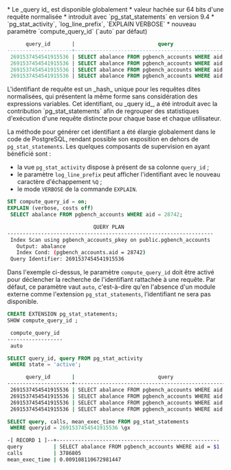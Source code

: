 <!--
Les commits sur ce sujet sont :

* https://git.postgresql.org/gitweb/?p=postgresql.git;a=commit;h=5fd9dfa5f50e4906c35133a414ebec5b6d518493
* https://git.postgresql.org/gitweb/?p=postgresql.git;a=commit;h=4f0b0966c866ae9f0e15d7cc73ccf7ce4e1af84b

Discussion

* https://gitlab.dalibo.info/formation/workshops/-/issues/132
* https://gitlab.dalibo.info/formation/workshops/-/issues/100

-->

<div class="slide-content">
* Le _query id_ est disponible globalement
  * valeur hachée sur 64 bits d'une requête normalisée
  * introduit avec `pg_stat_statements` en version 9.4
  * `pg_stat_activity`, `log_line_prefix`, `EXPLAIN VERBOSE`
* nouveau paramètre `compute_query_id` (`auto` par défaut)

```sql
      query_id       |                           query
---------------------+---------------------------------------------------------
 2691537454541915536 | SELECT abalance FROM pgbench_accounts WHERE aid = 85694;
 2691537454541915536 | SELECT abalance FROM pgbench_accounts WHERE aid = 51222;
 2691537454541915536 | SELECT abalance FROM pgbench_accounts WHERE aid = 14006;
 2691537454541915536 | SELECT abalance FROM pgbench_accounts WHERE aid = 48639;
```
</div>

<div class="notes">
L'identifiant de requête est un _hash_ unique pour les requêtes dites normalisées,
qui présentent la même forme sans considération des expressions variables. Cet
identifiant, ou _query id_, a été introduit avec la contribution `pg_stat_statements`
afin de regrouper des statistiques d'exécution d'une requête distincte pour chaque
base et chaque utilisateur.

La méthode pour générer cet identifiant a été élargie globalement dans le code de
PostgreSQL, rendant possible son exposition en dehors de `pg_stat_statements`.
Les quelques composants de supervision en ayant bénéficié sont :

* la vue `pg_stat_activity` dispose à présent de sa colonne `query_id` ;
* le paramètre `log_line_prefix` peut afficher l'identifiant avec le nouveau caractère d'échappement `%Q` ;
* le mode `VERBOSE` de la commande `EXPLAIN`.

```sql
SET compute_query_id = on;
EXPLAIN (verbose, costs off)
 SELECT abalance FROM pgbench_accounts WHERE aid = 28742;
```
```sh
                            QUERY PLAN
-------------------------------------------------------------------
 Index Scan using pgbench_accounts_pkey on public.pgbench_accounts
   Output: abalance
   Index Cond: (pgbench_accounts.aid = 28742)
 Query Identifier: 2691537454541915536
```

Dans l'exemple ci-dessus, le paramètre `compute_query_id` doit être activé pour
déclencher la recherche de l'identifiant rattachée à une requête. Par défaut, ce
paramètre vaut `auto`, c'est-à-dire qu'en l'absence d'un module externe comme
l'extension `pg_stat_statements`, l'identifiant ne sera pas disponible.

```sql
CREATE EXTENSION pg_stat_statements;
SHOW compute_query_id ;
```
```sh
 compute_query_id 
------------------
 auto
```
```sql
SELECT query_id, query FROM pg_stat_activity 
 WHERE state = 'active';
```
```sh
      query_id       |                           query
---------------------+---------------------------------------------------------
 2691537454541915536 | SELECT abalance FROM pgbench_accounts WHERE aid = 85694;
 2691537454541915536 | SELECT abalance FROM pgbench_accounts WHERE aid = 51222;
 2691537454541915536 | SELECT abalance FROM pgbench_accounts WHERE aid = 14006;
 2691537454541915536 | SELECT abalance FROM pgbench_accounts WHERE aid = 48639;
```
```sql
SELECT query, calls, mean_exec_time FROM pg_stat_statements 
 WHERE queryid = 2691537454541915536 \gx
```
```sh
-[ RECORD 1 ]--+-----------------------------------------------------
query          | SELECT abalance FROM pgbench_accounts WHERE aid = $1
calls          | 3786805
mean_exec_time | 0.009108110672981447
```

</div>
